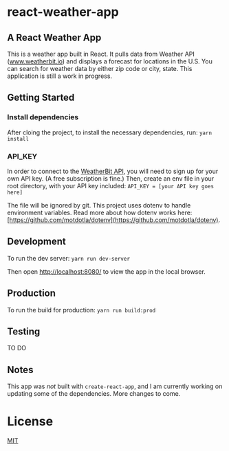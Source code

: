 # react-weather-app
## A React Weather App

This is a weather app built in React. It pulls data from Weather API (www.weatherbit.io) and displays a forecast for locations in the U.S. You can search for weather data by either zip code or city, state. This application is still a work in progress.

## Getting Started
### Install dependencies
After cloing the project, to install the necessary dependencies, run:
`yarn install`

### API_KEY
In order to connect to the [WeatherBit API](www.weatherbit.io), you will need to sign up for your own API key. (A free subscription is fine.) Then, create an env file in your root directory, with your API key included:
`API_KEY = [your API key goes here]`

The file will be ignored by git. This project uses dotenv to handle environment variables. Read more about how dotenv works here: [https://github.com/motdotla/dotenv](https://github.com/motdotla/dotenv).


## Development
To run the dev server:
`yarn run dev-server`

Then open [http://localhost:8080/](http://localhost:8080/) to view the app in the local browser.

## Production
To run the build for production:
`yarn run build:prod`


## Testing
TO DO

## Notes
This app was *not* built with `create-react-app`, and I am currently working on updating some of the dependencies. More changes to come.

# License
[MIT](https://choosealicense.com/licenses/mit/)
